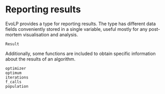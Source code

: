 # Reporting results

EvoLP provides a type for reporting results.
The type has different data fields conveniently stored in a single variable, useful mostly for any post-mortem visualisation and analysis.

```@docs
Result
```

Additionally, some functions are included to obtain specific information about the results of an algorithm.

```@docs
optimizer
optimum
iterations
f_calls
population
```
